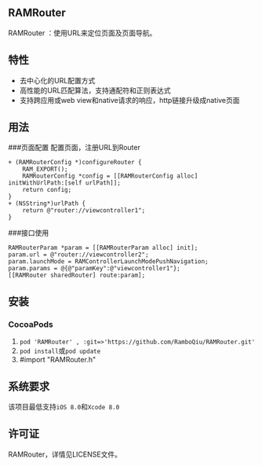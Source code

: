 RAMRouter
---
RAMRouter ：使用URL来定位页面及页面导航。

特性
---
* 去中心化的URL配置方式
* 高性能的URL匹配算法，支持通配符和正则表达式
* 支持跨应用或web view和native请求的响应，http链接升级成native页面

用法
---
###页面配置
配置页面，注册URL到Router
```
+ (RAMRouterConfig *)configureRouter {
    RAM_EXPORT();
    RAMRouterConfig *config = [[RAMRouterConfig alloc] initWithUrlPath:[self urlPath]];
    return config;
}
+ (NSString*)urlPath {
    return @"router://viewcontroller1";
}
```

###接口使用
```
RAMRouterParam *param = [[RAMRouterParam alloc] init];
param.url = @"router://viewcontroller2";
param.launchMode = RAMControllerLaunchModePushNavigation;
param.params = @{@"paramKey":@"viewcontroller1"};
[[RAMRouter sharedRouter] route:param];
```

安装
---
###	CocoaPods

1. `pod 'RAMRouter' , :git=>'https://github.com/RamboQiu/RAMRouter.git'`
2. `pod install`或`pod update`
3. \#import "RAMRouter.h"
	
系统要求
---

该项目最低支持`iOS 8.0`和`Xcode 8.0`

许可证
---

RAMRouter，详情见LICENSE文件。